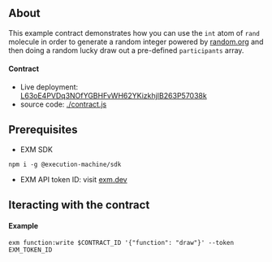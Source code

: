 ## About
This example contract demonstrates how you can use the `int` atom of `rand` molecule in order to generate a random integer powered by [random.org](https://random.org) and then doing a random lucky draw out a pre-defined `participants` array. 

#### Contract
- Live deployment: [L63oE4PVDq3NOfYGBHFvWH62YKizkhjIB263P57038k](https://api.exm.dev/read/L63oE4PVDq3NOfYGBHFvWH62YKizkhjIB263P57038k)
- source code: [./contract.js](./contract.js)

## Prerequisites

- EXM SDK
```console
npm i -g @execution-machine/sdk
```

- EXM API token ID: visit [exm.dev](https://exm.dev)

## Iteracting with the contract

#### Example
```console
exm function:write $CONTRACT_ID '{"function": "draw"}' --token EXM_TOKEN_ID
```
